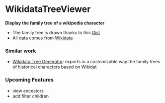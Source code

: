 # WikidataTreeViewer

**Display the family tree of a wikipedia character**

* The family tree is drawn thanks to this [Gist](https://gist.github.com/CodeMyUI/d9ae0184a9e327f78abbf2d3ca7da666)
* All data comes from [Wikidata](https://wikidata.org)

### Similar work

* [Wikidata Tree Generator](https://github.com/lmallez/wikidata-tree-generator): exports in a customizable way the family trees of historical characters based on Wikidat

### Upcoming Features

* view ancestors
* add filter children
